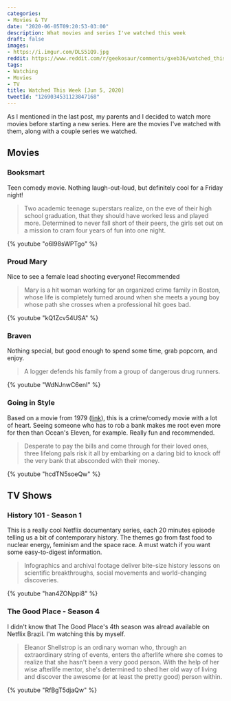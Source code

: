 ```yaml
---
categories:
- Movies & TV
date: "2020-06-05T09:20:53-03:00"
description: What movies and series I've watched this week
draft: false
images:
- https://i.imgur.com/DLS51Q9.jpg
reddit: https://www.reddit.com/r/geekosaur/comments/gxeb36/watched_this_week_jun_5_2020/
tags:
- Watching
- Movies
- TV
title: Watched This Week [Jun 5, 2020]
tweetId: "1269034531123847168"
---
```


As I mentioned in the last post, my parents and I decided to watch more movies before starting a new series. Here are the movies I've watched with them, along with a couple series we watched.

<!--more-->

## Movies

### Booksmart

Teen comedy movie. Nothing laugh-out-loud, but definitely cool for a Friday night!

> Two academic teenage superstars realize, on the eve of their high school graduation, that they should have worked less and played more. Determined to never fall short of their peers, the girls set out on a mission to cram four years of fun into one night.

{% youtube "o6l98sWPTgo" %}

### Proud Mary

Nice to see a female lead shooting everyone! Recommended

> Mary is a hit woman working for an organized crime family in Boston, whose life is completely turned around when she meets a young boy whose path she crosses when a professional hit goes bad.

{% youtube "kQ1Zcv54USA" %}

### Braven

Nothing special, but good enough to spend some time, grab popcorn, and enjoy.

> A logger defends his family from a group of dangerous drug runners.

{% youtube "WdNJnwC6enI" %}

### Going in Style

Based on a movie from 1979 ([link](https://en.wikipedia.org/wiki/Going_in_Style)), this is a crime/comedy movie with a lot of heart. Seeing someone who has to rob a bank makes me root even more for then than Ocean's Eleven, for example. Really fun and recommended.

> Desperate to pay the bills and come through for their loved ones, three lifelong pals risk it all by embarking on a daring bid to knock off the very bank that absconded with their money.

{% youtube "hcdTN5soeQw" %}


## TV Shows

### History 101 - Season 1

This is a really cool Netflix documentary series, each 20 minutes episode telling us a bit of contemporary history. The themes go from fast food to nuclear energy, feminism and the space race. A must watch if you want some easy-to-digest information.

> Infographics and archival footage deliver bite-size history lessons on scientific breakthroughs, social movements and world-changing discoveries.

{% youtube "han4ZONppi8" %}

### The Good Place - Season 4

I didn't know that The Good Place's 4th season was alread available on Netflix Brazil. I'm watching this by myself. 

> Eleanor Shellstrop is an ordinary woman who, through an extraordinary string of events, enters the afterlife where she comes to realize that she hasn't been a very good person. With the help of her wise afterlife mentor, she's determined to shed her old way of living and discover the awesome (or at least the pretty good) person within.

{% youtube "RfBgT5djaQw" %}
